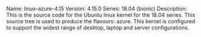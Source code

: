 Name:    linux-azure-4.15
Version: 4.15.0
Series:  18.04 (bionic)
Description:
    This is the source code for the Ubuntu linux kernel for the 18.04 series. This
    source tree is used to produce the flavours: azure.
    This kernel is configured to support the widest range of desktop, laptop and
    server configurations.
